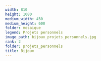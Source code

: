 ```yaml
---
width: 810
height: 1080
medium_width: 450
medium_height: 600
folder: mosaique
legend: Projets personnels
image_path: bijoux_projets_personnels.jpg
rank: 2
folder: projets_personnels
title: Bijoux
---
```

